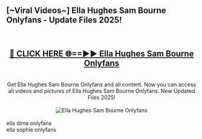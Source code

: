 <h2>[~Viral Videos~] Ella Hughes Sam Bourne Onlyfans - Update Files 2025!</h2>
<br>
<div align="center">
<h2><a href="https://betterlinks.top/A2PfLJ" rel="nofollow">🔴 CLICK HERE 🌐==►► Ella Hughes Sam Bourne Onlyfans</a></h2>
<br>
Get Ella Hughes Sam Bourne Onlyfans and all content. Now you can access all videos and pictures of Ella Hughes Sam Bourne Onlyfans. New Updated Files 2025!
<br>
<br>
<a href="https://betterlinks.top/A2PfLJ" rel="nofollow" data-target="animated-image.originalLink"><img src="https://i.ibb.co.com/WyWwxjT/player-gif2.gif" alt="Ella Hughes Sam Bourne Onlyfans" style="max-width: 100%; display: inline-block;" data-target="animated-image.originalImage"></a>
</div>
<br>
ella dime onlyfans<br>
ella sophie onlyfans